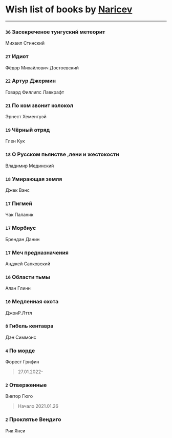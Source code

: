 # Wish list of books by [Naricev](https://plus.google.com/u/0/107090515204537133928/)
---

### `36` Засекреченое тунгуский метеорит
Михаил Стинский

### `27` Идиот
Фёдор Михайлович Достоевский

### `22` Артур Джермин
Говард Филлипс Лавкрафт

### `21` По ком звонит колокол
Эрнест Хеменгуэй

### `19` Чёрный отряд
Глен Кук

### `18` О Русском пьянстве ,лени и жестокости
Владимир Мединский

### `18` Умирающая земля
Джек Вэнс

### `17` Пигмей
Чак Паланик

### `17` Морбиус
Брендан Данин

### `17` Меч предназначения
Анджей Сапковский

### `16` Области тьмы
Алан Глинн

### `10` Медленная охота
ДжонР.Лттл

### `8` Гибель кентавра
Дэн Симмонс

### `4` По морде
Форест Грифин
> 27.01.2022-

### `2` Отверженные
Виктор Гюго
> Начало 2021.01.26

### `2` Проклятье Вендиго
Рик Янси

